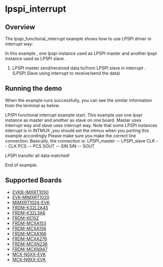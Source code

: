 # lpspi_interrupt

## Overview
The lpspi_functional_interrupt example shows how to use LPSPI driver in interrupt way:

In this example , one lpspi instance used as LPSPI master and another lpspi instance used as LPSPI slave .

1. LPSPI master send/received data to/from LPSPI slave in interrupt . (LPSPI Slave using interrupt to receive/send the data)


## Running the demo
When the example runs successfully, you can see the similar information from the terminal as below.

LPSPI functional interrupt example start.
This example use one lpspi instance as master and another as slave on one board.
Master uses interrupt way and slave uses interrupt way.
Note that some LPSPI instances interrupt is in INTMUX ,you should set the intmux when you porting this example accordingly
Please make sure you make the correct line connection. Basically, the connection is:
LPSPI_master -- LPSPI_slave
   CLK      --    CLK
   PCS      --    PCS
   SOUT     --    SIN
   SIN      --    SOUT

LPSPI transfer all data matched!

End of example.

## Supported Boards
- [EVKB-IMXRT1050](../../../_boards/evkbimxrt1050/driver_examples/lpspi/interrupt/example_board_readme.md)
- [EVK-MIMXRT1020](../../../_boards/evkmimxrt1020/driver_examples/lpspi/interrupt/example_board_readme.md)
- [MIMXRT1024-EVK](../../../_boards/evkmimxrt1024/driver_examples/lpspi/interrupt/example_board_readme.md)
- [FRDM-K32L2A4S](../../../_boards/frdmk32l2a4s/driver_examples/lpspi/interrupt/example_board_readme.md)
- [FRDM-K32L3A6](../../../_boards/frdmk32l3a6/driver_examples/lpspi/interrupt/example_board_readme.md)
- [FRDM-KE15Z](../../../_boards/frdmke15z/driver_examples/lpspi/interrupt/example_board_readme.md)
- [FRDM-MCXA153](../../../_boards/frdmmcxa153/driver_examples/lpspi/interrupt/example_board_readme.md)
- [FRDM-MCXA156](../../../_boards/frdmmcxa156/driver_examples/lpspi/interrupt/example_board_readme.md)
- [FRDM-MCXA166](../../../_boards/frdmmcxa166/driver_examples/lpspi/interrupt/example_board_readme.md)
- [FRDM-MCXA276](../../../_boards/frdmmcxa276/driver_examples/lpspi/interrupt/example_board_readme.md)
- [FRDM-MCXN236](../../../_boards/frdmmcxn236/driver_examples/lpspi/interrupt/example_board_readme.md)
- [FRDM-MCXN947](../../../_boards/frdmmcxn947/driver_examples/lpspi/interrupt/example_board_readme.md)
- [MCX-N5XX-EVK](../../../_boards/mcxn5xxevk/driver_examples/lpspi/interrupt/example_board_readme.md)
- [MCX-N9XX-EVK](../../../_boards/mcxn9xxevk/driver_examples/lpspi/interrupt/example_board_readme.md)
